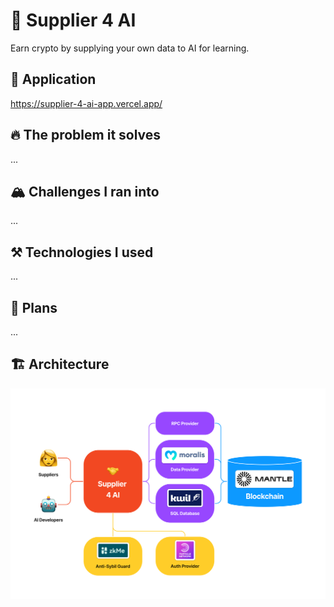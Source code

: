 # 🤝 Supplier 4 AI

Earn crypto by supplying your own data to AI for learning.

## 🔗 Application

https://supplier-4-ai-app.vercel.app/

## 🔥 The problem it solves

...

## 🏔️ Challenges I ran into

...

## ⚒️ Technologies I used

...

## 🚀 Plans

...

## 🏗️ Architecture

![Architecture](/architecture.png)
